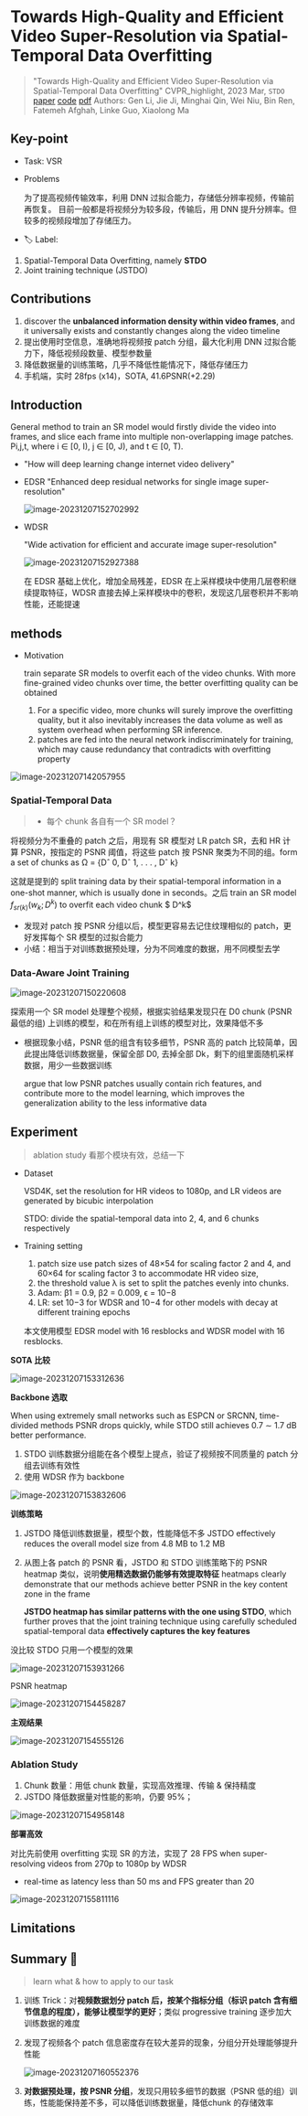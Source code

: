 # Towards High-Quality and Efficient Video Super-Resolution via Spatial-Temporal Data Overfitting

> "Towards High-Quality and Efficient Video Super-Resolution via Spatial-Temporal Data Overfitting" CVPR_highlight, 2023 Mar, `STDO`
> [paper](http://arxiv.org/abs/2303.08331v2) [code](https://github.com/coulsonlee/STDO-CVPR2023.git) 
> [pdf](./2023_03_CVPR_highlight_Towards-High-Quality-and-Efficient-Video-Super-Resolution-via-Spatial-Temporal-Data-Overfitting.pdf)
> Authors: Gen Li, Jie Ji, Minghai Qin, Wei Niu, Bin Ren, Fatemeh Afghah, Linke Guo, Xiaolong Ma

## Key-point

- Task: VSR

- Problems

  为了提高视频传输效率，利用 DNN 过拟合能力，存储低分辨率视频，传输前再恢复。
  目前一般都是将视频分为较多段，传输后，用 DNN 提升分辨率。但较多的视频段增加了存储压力。

- :label: Label:



1. Spatial-Temporal Data Overfitting, namely **STDO**
2. Joint training technique (JSTDO)



## Contributions

1. discover the **unbalanced information density within video frames**, and it universally exists and constantly changes along the video timeline
2. 提出使用时空信息，准确地将视频按 patch 分组，最大化利用 DNN 过拟合能力下，降低视频段数量、模型参数量
3. 降低数据量的训练策略，几乎不降低性能情况下，降低存储压力
4. 手机端，实时 28fps (x14)，SOTA, 41.6PSNR(+2.29)



## Introduction

General method to train an SR model would firstly divide the video into frames, and slice each frame into multiple non-overlapping image patches. Pi,j,t, where i ∈ [0, I), j ∈ [0, J), and t ∈ [0, T).

- "How will deep learning change internet video delivery"

- EDSR
  "Enhanced deep residual networks for single image super-resolution"

  ![image-20231207152702992](docs/2023_03_CVPR_highlight_Towards-High-Quality-and-Efficient-Video-Super-Resolution-via-Spatial-Temporal-Data-Overfitting_Note/image-20231207152702992.png)

- WDSR

  "Wide activation for efficient and accurate image super-resolution"

  ![image-20231207152927388](docs/2023_03_CVPR_highlight_Towards-High-Quality-and-Efficient-Video-Super-Resolution-via-Spatial-Temporal-Data-Overfitting_Note/image-20231207152927388.png)

  在 EDSR 基础上优化，增加全局残差，EDSR 在上采样模块中使用几层卷积继续提取特征，WDSR 直接去掉上采样模块中的卷积，发现这几层卷积并不影响性能，还能提速



## methods

- Motivation

  train separate SR models to overfit each of the video chunks. With more fine-grained video chunks over time, the better overfitting quality can be obtained

  1. For a specific video, more chunks will surely improve the overfitting quality, but it also inevitably increases the data volume as well as system overhead when performing SR inference.
  2. patches are fed into the neural network indiscriminately for training, which may cause redundancy that contradicts with overfitting property

![image-20231207142057955](docs/2023_03_CVPR_highlight_Towards-High-Quality-and-Efficient-Video-Super-Resolution-via-Spatial-Temporal-Data-Overfitting_Note/image-20231207142057955.png)



### Spatial-Temporal Data

> - 每个 chunk 各自有一个 SR model？

将视频分为不重叠的 patch 之后，用现有 SR 模型对 LR patch SR，去和 HR 计算 PSNR，按指定的 PSNR 阈值，将这些 patch 按 PSNR 聚类为不同的组。form a set of chunks as Ω = {Dˆ 0, Dˆ 1, . . . , Dˆ k}

这就是提到的 split training data by their spatial-temporal information in a one-shot manner, which is usually done in seconds。之后 train an SR model $f_{sr(k)} (w_k; D^k)$ to overfit each video chunk $ D^k$

- 发现对 patch 按 PSNR 分组以后，模型更容易去记住纹理相似的 patch，更好发挥每个 SR 模型的过拟合能力
- 小结：相当于对训练数据预处理，分为不同难度的数据，用不同模型去学



### Data-Aware Joint Training

![image-20231207150220608](docs/2023_03_CVPR_highlight_Towards-High-Quality-and-Efficient-Video-Super-Resolution-via-Spatial-Temporal-Data-Overfitting_Note/image-20231207150220608.png)

探索用一个 SR model 处理整个视频，根据实验结果发现只在 D0 chunk (PSNR 最低的组) 上训练的模型，和在所有组上训练的模型对比，效果降低不多

- 根据现象小结，PSNR 低的组含有较多细节，PSNR 高的 patch 比较简单，因此提出降低训练数据量，保留全部 D0, 去掉全部 Dk，剩下的组里面随机采样数据，用少一些数据训练

  argue that low PSNR patches usually contain rich features, and contribute more to the model learning, which improves the generalization ability to the less informative data



## Experiment

> ablation study 看那个模块有效，总结一下

- Dataset

  VSD4K, set the resolution for HR videos to 1080p, and LR videos are generated by bicubic interpolation

  STDO: divide the spatial-temporal data into 2, 4, and 6 chunks respectively

- Training setting

  1. patch size
     use patch sizes of 48×54 for scaling factor 2 and 4, and 60×64 for scaling factor 3 to accommodate HR video size, 
  2. the threshold value λ is set to split the patches evenly into chunks.
  3. Adam: β1 = 0.9, β2 = 0.009, ϵ = 10−8
  4. LR: set 10−3 for WDSR and 10−4 for other models with decay at different training epochs

  本文使用模型 EDSR model with 16 resblocks and WDSR model with 16 resblocks.



**SOTA 比较**

![image-20231207153312636](docs/2023_03_CVPR_highlight_Towards-High-Quality-and-Efficient-Video-Super-Resolution-via-Spatial-Temporal-Data-Overfitting_Note/image-20231207153312636.png)



**Backbone 选取**

When using extremely small networks such as ESPCN or SRCNN, time-divided methods PSNR drops quickly, while STDO still achieves 0.7 ∼ 1.7 dB better performance.

1. STDO 训练数据分组能在各个模型上提点，验证了视频按不同质量的 patch 分组去训练有效性
2. 使用 WDSR 作为 backbone 

![image-20231207153832606](docs/2023_03_CVPR_highlight_Towards-High-Quality-and-Efficient-Video-Super-Resolution-via-Spatial-Temporal-Data-Overfitting_Note/image-20231207153832606.png)



**训练策略**

1. JSTDO 降低训练数据量，模型个数，性能降低不多
   JSTDO effectively reduces the overall model size from 4.8 MB to 1.2 MB

2. 从图上各 patch 的 PSNR 看，JSTDO 和 STDO 训练策略下的 PSNR heatmap 类似，说明**使用精选数据仍能够有效提取特征**
   heatmaps clearly demonstrate that our methods achieve better PSNR in the key content zone in the frame

    **JSTDO heatmap has similar patterns with the one using STDO**, which further proves that the joint training technique using carefully scheduled spatial-temporal data **effectively captures the key features**

没比较 STDO 只用一个模型的效果

![image-20231207153931266](docs/2023_03_CVPR_highlight_Towards-High-Quality-and-Efficient-Video-Super-Resolution-via-Spatial-Temporal-Data-Overfitting_Note/image-20231207153931266.png)

PSNR heatmap

![image-20231207154458287](docs/2023_03_CVPR_highlight_Towards-High-Quality-and-Efficient-Video-Super-Resolution-via-Spatial-Temporal-Data-Overfitting_Note/image-20231207154458287.png)

**主观结果**

![image-20231207154555126](docs/2023_03_CVPR_highlight_Towards-High-Quality-and-Efficient-Video-Super-Resolution-via-Spatial-Temporal-Data-Overfitting_Note/image-20231207154555126.png)



###  Ablation Study

1. Chunk 数量：用低 chunk 数量，实现高效推理、传输 & 保持精度
2. JSTDO 降低数据量对性能的影响，仍要 95%；

![image-20231207154958148](docs/2023_03_CVPR_highlight_Towards-High-Quality-and-Efficient-Video-Super-Resolution-via-Spatial-Temporal-Data-Overfitting_Note/image-20231207154958148.png)



**部署高效**

对比先前使用 overfitting 实现 SR 的方法，实现了 28 FPS when super-resolving videos from 270p to 1080p by WDSR

- real-time as latency less than 50 ms and FPS greater than 20

![image-20231207155811116](docs/2023_03_CVPR_highlight_Towards-High-Quality-and-Efficient-Video-Super-Resolution-via-Spatial-Temporal-Data-Overfitting_Note/image-20231207155811116.png)



## Limitations





## Summary :star2:

> learn what & how to apply to our task

1. 训练 Trick：对**视频数据划分 patch 后，按某个指标分组（标识 patch 含有细节信息的程度），能够让模型学的更好**；类似 progressive training 逐步加大训练数据的难度

2. 发现了视频各个 patch 信息密度存在较大差异的现象，分组分开处理能够提升性能

   ![image-20231207160552376](docs/2023_03_CVPR_highlight_Towards-High-Quality-and-Efficient-Video-Super-Resolution-via-Spatial-Temporal-Data-Overfitting_Note/image-20231207160552376.png)

3. **对数据预处理，按 PSNR 分组**，发现只用较多细节的数据（PSNR 低的组）训练，性能能保持差不多，可以降低训练数据量，降低chunk 的存储效率
